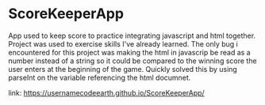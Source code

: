 # ScoreKeeperApp
App used to keep score to practice integrating javascript and html together.
Project was used to exercise skills I've already learned. The only bug i encountered for this project was making the html in javascrip be read as a number instead of a string so it could be compared to the winning score the user enters at the beginning of the game. Quickly solved this by using parseInt on the variable referencing the html documnet. 

link: https://usernamecodeearth.github.io/ScoreKeeperApp/

